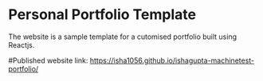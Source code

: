 # Personal Portfolio Template
The website is a sample template for a cutomised portfolio built using Reactjs.

#Published website link: 
https://isha1056.github.io/ishagupta-machinetest-portfolio/
